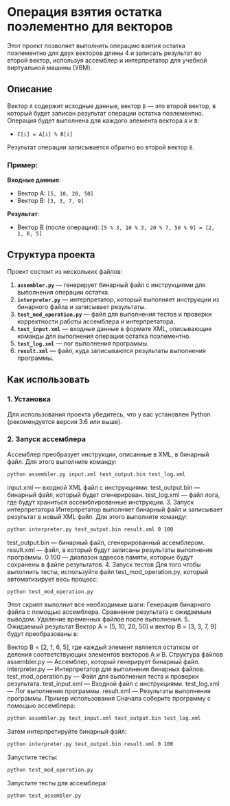 # Операция взятия остатка поэлементно для векторов

Этот проект позволяет выполнить операцию взятия остатка поэлементно для двух векторов длины 4 и записать результат во второй вектор, используя ассемблер и интерпретатор для учебной виртуальной машины (УВМ).

## Описание

Вектор `A` содержит исходные данные, вектор `B` — это второй вектор, в который будет записан результат операции остатка поэлементно. Операция будет выполнена для каждого элемента вектора `A` и `B`:
- `C[i] = A[i] % B[i]`

Результат операции записывается обратно во второй вектор `B`.

### Пример:

**Входные данные**:
- Вектор A: `[5, 10, 20, 50]`
- Вектор B: `[3, 3, 7, 9]`

**Результат**:
- Вектор B (после операции): `[5 % 3, 10 % 3, 20 % 7, 50 % 9] = [2, 1, 6, 5]`

## Структура проекта

Проект состоит из нескольких файлов:

1. **`assembler.py`** — генерирует бинарный файл с инструкциями для выполнения операции остатка.
2. **`interpreter.py`** — интерпретатор, который выполняет инструкции из бинарного файла и записывает результаты.
3. **`test_mod_operation.py`** — файл для выполнения тестов и проверки корректности работы ассемблера и интерпретатора.
4. **`test_input.xml`** — входные данные в формате XML, описывающие команды для выполнения операции остатка поэлементно.
5. **`test_log.xml`** — лог выполнения программы.
6. **`result.xml`** — файл, куда записываются результаты выполнения программы.

## Как использовать

### 1. Установка

Для использования проекта убедитесь, что у вас установлен Python (рекомендуется версия 3.6 или выше).

### 2. Запуск ассемблера

Ассемблер преобразует инструкции, описанные в XML, в бинарный файл. Для этого выполните команду:

```bash
python assembler.py input.xml test_output.bin test_log.xml
```
input.xml — входной XML файл с инструкциями.
test_output.bin — бинарный файл, который будет сгенерирован.
test_log.xml — файл лога, где будут храниться ассемблированные инструкции.
3. Запуск интерпретатора
Интерпретатор выполняет бинарный файл и записывает результат в новый XML файл. Для этого выполните команду:
```bash
python interpreter.py test_output.bin result.xml 0 100
```
test_output.bin — бинарный файл, сгенерированный ассемблером.
result.xml — файл, в который будут записаны результаты выполнения программы.
0 100 — диапазон адресов памяти, которые будут сохранены в файле результатов.
4. Запуск тестов
Для того чтобы выполнить тесты, используйте файл test_mod_operation.py, который автоматизирует весь процесс:
```bash
python test_mod_operation.py
```
Этот скрипт выполнит все необходимые шаги:
Генерация бинарного файла с помощью ассемблера.
Сравнение результата с ожидаемым выводом.
Удаление временных файлов после выполнения.
5. Ожидаемый результат
Вектор A = [5, 10, 20, 50] и вектор B = [3, 3, 7, 9] будут преобразованы в:

Вектор B = [2, 1, 6, 5], где каждый элемент является остатком от деления соответствующих элементов векторов A и B.
Структура файлов
assembler.py — Ассемблер, который генерирует бинарный файл.
interpreter.py — Интерпретатор для выполнения бинарных файлов.
test_mod_operation.py — Файл для выполнения теста и проверки результата.
test_input.xml — Входной файл с инструкциями.
test_log.xml — Лог выполнения программы.
result.xml — Результаты выполнения программы.
Пример использования
Сначала соберите программу с помощью ассемблера:

```bash
python assembler.py test_input.xml test_output.bin test_log.xml
```
Затем интерпретируйте бинарный файл:

```bash
python interpreter.py test_output.bin result.xml 0 100
```
Запустите тесты:

```bash
python test_mod_operation.py
```

Запустите тесты для ассемблера: 
```bash
python test_assembler.py
```